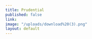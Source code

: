 ```yaml
---
title: Prudential
published: false
link: 
image: "/uploads/download%20(3).png"
layout: default
---
```


